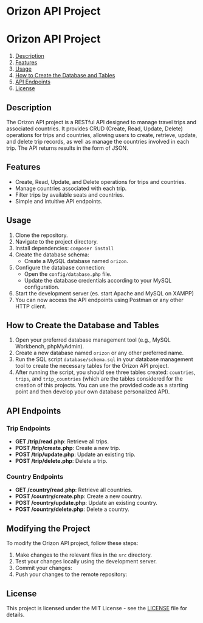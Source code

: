 # Orizon API Project

# Orizon API Project
1. [Description](#description)
2. [Features](#features)
3. [Usage](#usage)
4. [How to Create the Database and Tables](#how-to-create-the-database-and-tables)
6. [API Endpoints](#api-endpoints)
7. [License](#license)


## Description

The Orizon API project is a RESTful API designed to manage travel trips and associated countries. It provides CRUD (Create, Read, Update, Delete) operations for trips and countries, allowing users to create, retrieve, update, and delete trip records, as well as manage the countries involved in each trip.
The API returns results in the form of JSON.

## Features

- Create, Read, Update, and Delete operations for trips and countries.
- Manage countries associated with each trip.
- Filter trips by available seats and countries.
- Simple and intuitive API endpoints.

## Usage

1. Clone the repository.
2. Navigate to the project directory.
3. Install dependencies: `composer install`
4. Create the database schema:
   - Create a MySQL database named `orizon`. 
5. Configure the database connection:
   - Open the `config/database.php` file.
   - Update the database credentials according to your MySQL configuration.
6. Start the development server (es. start Apache and MySQL on XAMPP)
7. You can now access the API endpoints using Postman or any other HTTP client.

## How to Create the Database and Tables
1. Open your preferred database management tool (e.g., MySQL Workbench, phpMyAdmin).
2. Create a new database named `orizon` or any other preferred name.
3. Run the SQL script `database/schema.sql` in your database management tool to create the necessary tables for the Orizon API project.
4. After running the script, you should see three tables created: `countries`, `trips`, and `trip_countries` (which are the tables considered for the creation of this projects. You can use the provided code as a starting point and then develop your own database personalized API).


## API Endpoints

### Trip Endpoints

- **GET /trip/read.php**: Retrieve all trips.
- **POST /trip/create.php**: Create a new trip.
- **POST /trip/update.php**: Update an existing trip.
- **POST /trip/delete.php**: Delete a trip.

### Country Endpoints

- **GET /country/read.php**: Retrieve all countries.
- **POST /country/create.php**: Create a new country.
- **POST /country/update.php**: Update an existing country.
- **POST /country/delete.php**: Delete a country.

## Modifying the Project

To modify the Orizon API project, follow these steps:

1. Make changes to the relevant files in the `src` directory.
2. Test your changes locally using the development server.
3. Commit your changes:
4. Push your changes to the remote repository:

## License

This project is licensed under the MIT License - see the [LICENSE](LICENSE) file for details.







